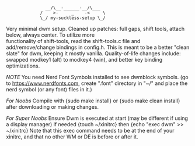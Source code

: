                    __/\__-______-__/\___
                 /    >-     _    -<     \
                 \_/ my-suckless-setup \_/

  Very minimal dwm setup. Cleaned up patches: full gaps, shift 
  tools, attach below, always center. To utilize more  
  functionality of shift-tools, read the shift-tools.c file and 
  add/remove/change bindings in config.h. This is meant to be a
  better "clean slate" for dwm, keeping it mostly vanilla. 
  Quality-of-life changes include: swapped modkey1 (alt) to 
  modkey4 (win), and better key binding optimizations.

  *NOTE* You need Nerd Font Symbols installed to see dwmblock 
  symbols. (go to https://www.nerdfonts.com, create ".font" 
  directory in "~/" and place the nerd symbol (or any font) files in 
  it.)

  *For Noobs* Compile with {sudo make install} or {sudo make clean install} 
  after downloading or making changes.

  *For Super Noobs* Ensure Dwm is executed at start (may be different if using
  a display manager) if needed {touch ~/xinitrc} then {echo "exec dwm" >> 
  ~/xinitrc} Note that this exec command needs to be at the end of your xinitrc, 
  and that no other WM or DE is before or after it.
